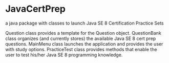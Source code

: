 # JavaCertPrep
a java package with classes to launch Java SE 8 Certification Practice Sets

Question class provides a template for the Question object.  QuestionBank class organizes (and currently stores) the available Java SE 8 cert prep questions.  MainMenu class launches the application and provides the user with study options.  PracticeTest class provides methods that enable the user to test his/her Java SE 8 programming knowledge.
